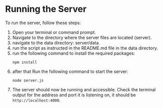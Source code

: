 # Running the Server

To run the server, follow these steps:

1. Open your terminal or command prompt.
2. Navigate to the directory where the server files are located (server).
3. navigate to the data directory: server/data.
4. run the script as instructed in the README.md file in the data directory.
5. run the following command to install the required packages:
    ```
   npm install
    ```
6. after that Run the following command to start the server:
    ```
   node server.js
    ```
7. The server should now be running and accessible. Check the terminal output for the address and port it is listening on, it should be `http://localhost:4000`.